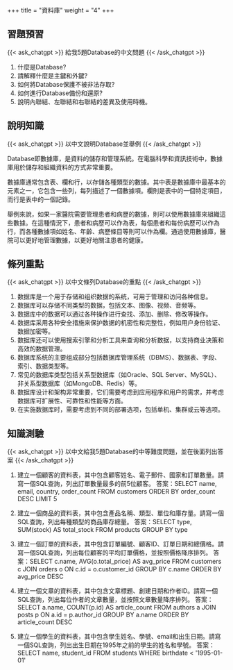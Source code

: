 +++
title = "資料庫"
weight = "4"
+++
## 習題預習
{{< ask_chatgpt >}}
給我5題Database的中文問題
{{< /ask_chatgpt >}}

1. 什麼是Database? 
2. 請解釋什麼是主鍵和外鍵? 
3. 如何將Database保護不被非法存取? 
4. 如何進行Database備份和還原? 
5. 說明內聯結、左聯結和右聯結的差異及使用時機。   

## 說明知識
{{< ask_chatgpt >}}
以中文說明Database並舉例
{{< /ask_chatgpt >}}

Database即數據庫，是資料的儲存和管理系統。在電腦科學和資訊技術中，數據庫用於儲存和組織資料的方式非常重要。

數據庫通常包含表、欄和行，以存儲各種類型的數據。其中表是數據庫中最基本的元素之一，它包含一些列，每列描述了一個數據項。欄則是表中的一個特定項目，而行是表中的一個記錄。

舉例來說，如果一家醫院需要管理患者和病歷的數據，則可以使用數據庫來組織這些數據。在這種情況下，患者和病歷可以作為表，每個患者和每份病歷可以作為行，而各種數據項如姓名、年齡、病歷條目等則可以作為欄。通過使用數據庫，醫院可以更好地管理數據，以更好地關注患者的健康。   

## 條列重點
{{< ask_chatgpt >}}
以中文條列Database的重點
{{< /ask_chatgpt >}}

1. 数据库是一个用于存储和组织数据的系统，可用于管理和访问各种信息。
2. 数据库可以存储不同类型的数据，包括文本、图像、视频、音频等。
3. 数据库中的数据可以通过各种操作进行查找、添加、删除、修改等操作。
4. 数据库采用各种安全措施来保护数据的机密性和完整性，例如用户身份验证、数据加密等。
5. 数据库还可以使用搜索引擎和分析工具来查询和分析数据，以支持商业决策和高效的数据管理。
6. 数据库系统的主要组成部分包括数据库管理系统（DBMS）、数据表、字段、索引、数据类型等。
7. 常见的数据库类型包括关系型数据库（如Oracle、SQL Server、MySQL）、非关系型数据库（如MongoDB、Redis）等。
8. 数据库设计和架构非常重要，它们需要考虑到应用程序和用户的需求，并考虑数据库可扩展性、可靠性和性能等方面。
9. 在实施数据库时，需要考虑到不同的部署选项，包括单机、集群或云等选项。   

## 知識測驗
{{< ask_chatgpt >}}
以中文給我5題Database的中等難度問題，並在後面列出答案
{{< /ask_chatgpt >}}

1. 建立一個顧客的資料表，其中包含顧客姓名、電子郵件、國家和訂單數量。請寫一個SQL查詢，列出訂單數量最多的前5位顧客。
答案：SELECT name, email, country, order_count FROM customers ORDER BY order_count DESC LIMIT 5

2. 建立一個商品的資料表，其中包含產品名稱、類型、單位和庫存量。請寫一個SQL查詢，列出每種類型的商品庫存總量。
答案：SELECT type, SUM(stock) AS total_stock FROM products GROUP BY type

3. 建立一個訂單的資料表，其中包含訂單編號、顧客ID、訂單日期和總價格。請寫一個SQL查詢，列出每位顧客的平均訂單價格，並按照價格降序排列。
答案：SELECT c.name, AVG(o.total_price) AS avg_price FROM customers c JOIN orders o ON c.id = o.customer_id GROUP BY c.name ORDER BY avg_price DESC

4. 建立一個文章的資料表，其中包含文章標題、創建日期和作者ID。請寫一個SQL查詢，列出每位作者的文章數量，並按照文章數量降序排列。
答案：SELECT a.name, COUNT(p.id) AS article_count FROM authors a JOIN posts p ON a.id = p.author_id GROUP BY a.name ORDER BY article_count DESC

5. 建立一個學生的資料表，其中包含學生姓名、學號、email和出生日期。請寫一個SQL查詢，列出出生日期在1995年之前的學生的姓名和學號。
答案：SELECT name, student_id FROM students WHERE birthdate < '1995-01-01'   

